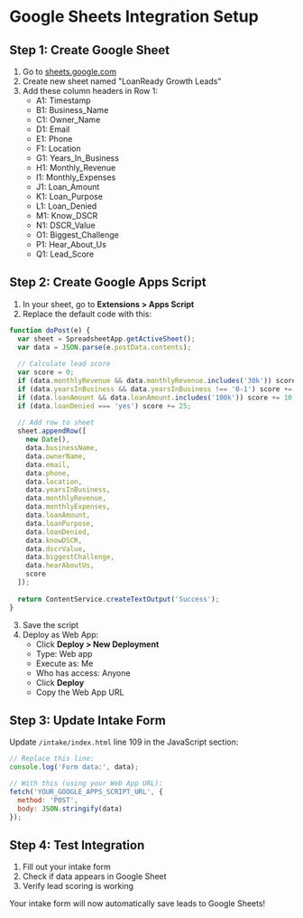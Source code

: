 # Google Sheets Integration Setup

## Step 1: Create Google Sheet

1. Go to [sheets.google.com](https://sheets.google.com)
2. Create new sheet named "LoanReady Growth Leads"
3. Add these column headers in Row 1:
   - A1: Timestamp
   - B1: Business_Name  
   - C1: Owner_Name
   - D1: Email
   - E1: Phone
   - F1: Location
   - G1: Years_In_Business
   - H1: Monthly_Revenue
   - I1: Monthly_Expenses
   - J1: Loan_Amount
   - K1: Loan_Purpose
   - L1: Loan_Denied
   - M1: Know_DSCR
   - N1: DSCR_Value
   - O1: Biggest_Challenge
   - P1: Hear_About_Us
   - Q1: Lead_Score

## Step 2: Create Google Apps Script

1. In your sheet, go to **Extensions > Apps Script**
2. Replace the default code with this:

```javascript
function doPost(e) {
  var sheet = SpreadsheetApp.getActiveSheet();
  var data = JSON.parse(e.postData.contents);
  
  // Calculate lead score
  var score = 0;
  if (data.monthlyRevenue && data.monthlyRevenue.includes('30k')) score += 20;
  if (data.yearsInBusiness && data.yearsInBusiness !== '0-1') score += 15;
  if (data.loanAmount && data.loanAmount.includes('100k')) score += 10;
  if (data.loanDenied === 'yes') score += 25;
  
  // Add row to sheet
  sheet.appendRow([
    new Date(),
    data.businessName,
    data.ownerName,
    data.email,
    data.phone,
    data.location,
    data.yearsInBusiness,
    data.monthlyRevenue,
    data.monthlyExpenses,
    data.loanAmount,
    data.loanPurpose,
    data.loanDenied,
    data.knowDSCR,
    data.dscrValue,
    data.biggestChallenge,
    data.hearAboutUs,
    score
  ]);
  
  return ContentService.createTextOutput('Success');
}
```

3. Save the script
4. Deploy as Web App:
   - Click **Deploy > New Deployment**
   - Type: Web app
   - Execute as: Me
   - Who has access: Anyone
   - Click **Deploy**
   - Copy the Web App URL

## Step 3: Update Intake Form

Update `/intake/index.html` line 109 in the JavaScript section:

```javascript
// Replace this line:
console.log('Form data:', data);

// With this (using your Web App URL):
fetch('YOUR_GOOGLE_APPS_SCRIPT_URL', {
  method: 'POST',
  body: JSON.stringify(data)
});
```

## Step 4: Test Integration

1. Fill out your intake form
2. Check if data appears in Google Sheet
3. Verify lead scoring is working

Your intake form will now automatically save leads to Google Sheets!